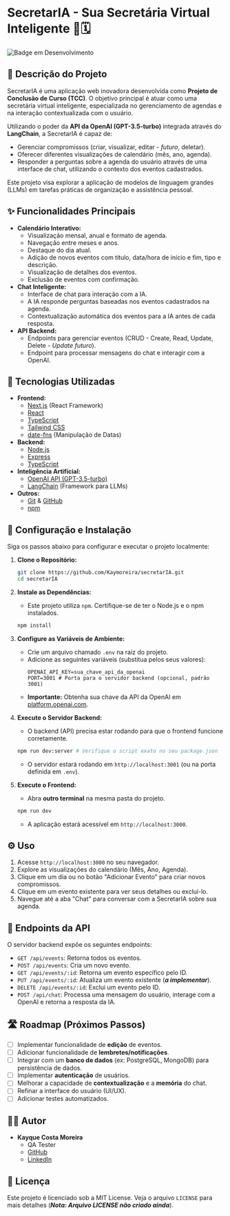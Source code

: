# SecretarIA - Sua Secretária Virtual Inteligente 🤖🗓️

![Badge em Desenvolvimento](https://img.shields.io/badge/status-em%20desenvolvimento-yellow)

## 📝 Descrição do Projeto

SecretarIA é uma aplicação web inovadora desenvolvida como **Projeto de Conclusão de Curso (TCC)**. O objetivo principal é atuar como uma secretária virtual inteligente, especializada no gerenciamento de agendas e na interação contextualizada com o usuário.

Utilizando o poder da **API da OpenAI (GPT-3.5-turbo)** integrada através do **LangChain**, a SecretarIA é capaz de:

- Gerenciar compromissos (criar, visualizar, editar - _futuro_, deletar).
- Oferecer diferentes visualizações de calendário (mês, ano, agenda).
- Responder a perguntas sobre a agenda do usuário através de uma interface de chat, utilizando o contexto dos eventos cadastrados.

Este projeto visa explorar a aplicação de modelos de linguagem grandes (LLMs) em tarefas práticas de organização e assistência pessoal.

## ✨ Funcionalidades Principais

- **Calendário Interativo:**
  - Visualização mensal, anual e formato de agenda.
  - Navegação entre meses e anos.
  - Destaque do dia atual.
  - Adição de novos eventos com título, data/hora de início e fim, tipo e descrição.
  - Visualização de detalhes dos eventos.
  - Exclusão de eventos com confirmação.
- **Chat Inteligente:**
  - Interface de chat para interação com a IA.
  - A IA responde perguntas baseadas nos eventos cadastrados na agenda.
  - Contextualização automática dos eventos para a IA antes de cada resposta.
- **API Backend:**
  - Endpoints para gerenciar eventos (CRUD - Create, Read, Update, Delete - _Update futuro_).
  - Endpoint para processar mensagens do chat e interagir com a OpenAI.

## 🚀 Tecnologias Utilizadas

- **Frontend:**
  - [Next.js](https://nextjs.org/) (React Framework)
  - [React](https://reactjs.org/)
  - [TypeScript](https://www.typescriptlang.org/)
  - [Tailwind CSS](https://tailwindcss.com/)
  - [date-fns](https://date-fns.org/) (Manipulação de Datas)
- **Backend:**
  - [Node.js](https://nodejs.org/)
  - [Express](https://expressjs.com/)
  - [TypeScript](https://www.typescriptlang.org/)
- **Inteligência Artificial:**
  - [OpenAI API (GPT-3.5-turbo)](https://openai.com/api/)
  - [LangChain](https://js.langchain.com/) (Framework para LLMs)
- **Outros:**
  - [Git](https://git-scm.com/) & [GitHub](https://github.com/)
  - [npm](https://www.npmjs.com/)

## 🔧 Configuração e Instalação

Siga os passos abaixo para configurar e executar o projeto localmente:

1.  **Clone o Repositório:**

    ```bash
    git clone https://github.com/Kaymoreira/secretarIA.git
    cd secretarIA
    ```

2.  **Instale as Dependências:**

    - Este projeto utiliza `npm`. Certifique-se de ter o Node.js e o npm instalados.

    ```bash
    npm install
    ```

3.  **Configure as Variáveis de Ambiente:**

    - Crie um arquivo chamado `.env` na raiz do projeto.
    - Adicione as seguintes variáveis (substitua pelos seus valores):
      ```env
      OPENAI_API_KEY=sua_chave_api_da_openai
      PORT=3001 # Porta para o servidor backend (opcional, padrão 3001)
      ```
    - **Importante:** Obtenha sua chave da API da OpenAI em [platform.openai.com](https://platform.openai.com/).

4.  **Execute o Servidor Backend:**

    - O backend (API) precisa estar rodando para que o frontend funcione corretamente.

    ```bash
    npm run dev:server # Verifique o script exato no seu package.json
    ```

    - O servidor estará rodando em `http://localhost:3001` (ou na porta definida em `.env`).

5.  **Execute o Frontend:**
    - Abra **outro terminal** na mesma pasta do projeto.
    ```bash
    npm run dev
    ```
    - A aplicação estará acessível em `http://localhost:3000`.

## ⚙️ Uso

1.  Acesse `http://localhost:3000` no seu navegador.
2.  Explore as visualizações do calendário (Mês, Ano, Agenda).
3.  Clique em um dia ou no botão "Adicionar Evento" para criar novos compromissos.
4.  Clique em um evento existente para ver seus detalhes ou excluí-lo.
5.  Navegue até a aba "Chat" para conversar com a SecretarIA sobre sua agenda.

## 🔩 Endpoints da API

O servidor backend expõe os seguintes endpoints:

- `GET /api/events`: Retorna todos os eventos.
- `POST /api/events`: Cria um novo evento.
- `GET /api/events/:id`: Retorna um evento específico pelo ID.
- `PUT /api/events/:id`: Atualiza um evento existente (**_a implementar_**).
- `DELETE /api/events/:id`: Exclui um evento pelo ID.
- `POST /api/chat`: Processa uma mensagem do usuário, interage com a OpenAI e retorna a resposta da IA.

## 🛣️ Roadmap (Próximos Passos)

- [ ] Implementar funcionalidade de **edição** de eventos.
- [ ] Adicionar funcionalidade de **lembretes/notificações**.
- [ ] Integrar com um **banco de dados** (ex: PostgreSQL, MongoDB) para persistência de dados.
- [ ] Implementar **autenticação** de usuários.
- [ ] Melhorar a capacidade de **contextualização** e a **memória** do chat.
- [ ] Refinar a interface do usuário (UI/UX).
- [ ] Adicionar testes automatizados.

## 👨‍💻 Autor

- **Kayque Costa Moreira**
  - QA Tester
  - [GitHub](https://github.com/Kaymoreira)
  - [LinkedIn](https://www.linkedin.com/in/kaymoreira/)

## 📄 Licença

Este projeto é licenciado sob a MIT License. Veja o arquivo `LICENSE` para mais detalhes (**_Nota: Arquivo LICENSE não criado ainda_**).
